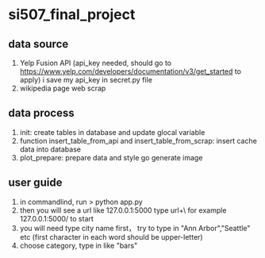 # si507_final_project

## data source
1. Yelp Fusion API (api_key needed, should go to https://www.yelp.com/developers/documentation/v3/get_started to apply)
   i save my api_key in secret.py file
2. wikipedia page web scrap

## data process 
1. init: create tables in database and update glocal variable
2. function insert_table_from_api and insert_table_from_scrap: insert cache data into database
3. plot_prepare: prepare data and style go generate image

## user guide
1. in commandlind, run > python app.py
2. then you will see a url like 127.0.0.1:5000 type url+\ for example 127.0.0.1:5000/ to start 
3. you will need type city name first， try to type in "Ann Arbor","Seattle" etc (first character in each word should be upper-letter)
4. choose category, type in like "bars"

